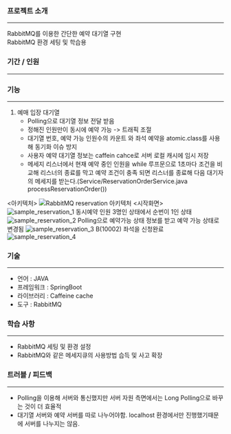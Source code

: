 ### 프로젝트 소개
<hr>

RabbitMQ를 이용한 간단한 예약 대기열 구현<br>
RabbitMQ 환경 세팅 및 학습용

### 기간 / 인원
<hr>

### 기능
<hr>

1. 예매 입장 대기열
	+ Polling으로 대기열 정보 전달 받음
	+ 정해진 인원만이 동시에 예약 가능 -> 트래픽 조절
	+ 대기열 번호, 예약 가능 인원수의 카운트 와 좌석 예약을 atomic.class를 사용해 동기화 이슈 방지
	+ 사용자 예약 대기열 정보는 caffein cahce로 서버 로컬 캐시에 임시 저장
	+ 메세지 리스너에서 현재 예약 중인 인원을 while 루프문으로 1초마다 조건을 비교해 리스너의 종료를 막고 예약 조건이 충족 되면 리스너를 종료해 다음 대기자의 메세지를 받는다.(Service/ReservationOrderService.java processReservationOrder())

<아키텍처>
![RabbitMQ reservation 아키텍처](https://github.com/user-attachments/assets/cb95cb52-c1da-4680-a2fd-787553676a8b)
<시작화면>
![sample_reservation_1](https://github.com/user-attachments/assets/9a7fe3a4-defb-4a15-9dea-a18f00a8b6fd)
동시예약 인원 3명인 상태에서 순번이 1인 상태
![sample_reservation_2](https://github.com/user-attachments/assets/ed64c667-db0f-45c3-9546-c823e657fec2)
Polling으로 예약가능 상태 정보를 받고 예약 가능 상태로 변경됨
![sample_reservation_3](https://github.com/user-attachments/assets/5fb587c4-17d3-4848-869c-4bebd7de00ec)
B(10002) 좌석을 신청완료
![sample_reservation_4](https://github.com/user-attachments/assets/ea569f12-505a-4d0b-9674-6b412ea3266c)

### 기술
<hr>

+ 언어 : JAVA
+ 프레임워크 : SpringBoot
+ 라이브러리 : Caffeine cache
+ 도구 : RabbitMQ

### 학습 사항
<hr>

+ RabbitMQ 세팅 및 환경 설정
+ RabbitMQ와 같은 메세지큐의 사용방법 습득 및 사고 확장


### 트러블 / 피드백
<hr>

+ Polling을 이용해 서버와 통신했지만 서버 자원 측면에서는 Long Polling으로 바꾸는 것이 더 효율적
+ 대기열 서버와 예약 서버를 따로 나누어야함. localhost 환경에서만 진행했기때문에 서버를 나누지는 않음.
